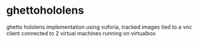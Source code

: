# ghettohololens
 ghetto hololens implementation using vuforia, tracked images tied to a vnc client connected to 2 virtual machines running on virtualbox
